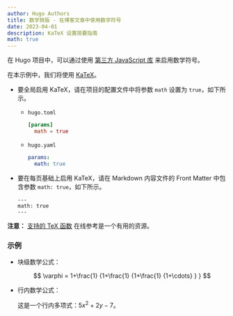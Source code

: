 ```yaml
---
author: Hugo Authors
title: 数学排版 - 在博客文章中使用数学符号
date: 2023-04-01
description: KaTeX 设置简要指南
math: true
---
```


在 Hugo 项目中，可以通过使用 [第三方 JavaScript 库](https://github.com/BiosPlus/hugo-blog-extended/blob/main/layouts/partials/helpers/katex.html) 来启用数学符号。

<!--more-->

在本示例中，我们将使用 [KaTeX](https://katex.org/)。

- 要全局启用 KaTeX，请在项目的配置文件中将参数 `math` 设置为 `true`，如下所示。
  - `hugo.toml`
    ```toml
    [params]
      math = true
    ```
  - `hugo.yaml`
    ```yaml
    params:
      math: true
    ```
- 要在每页基础上启用 KaTeX，请在 Markdown 内容文件的 Front Matter 中包含参数 `math: true`，如下所示。

  ```
  ---
  math: true
  ---
  ```

**注意：** [支持的 TeX 函数](https://katex.org/docs/supported.html) 在线参考是一个有用的资源。

### 示例

- 块级数学公式：

  $$
  \varphi = 1+\frac{1} {1+\frac{1} {1+\frac{1} {1+\cdots} } }
  $$

- 行内数学公式：

  这是一个行内多项式：$5x^2 + 2y -7$。
